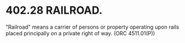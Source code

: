 402.28 RAILROAD.
================

"Railroad" means a carrier of persons or property operating upon rails
placed principally on a private right of way. (ORC 4511.01(P))
